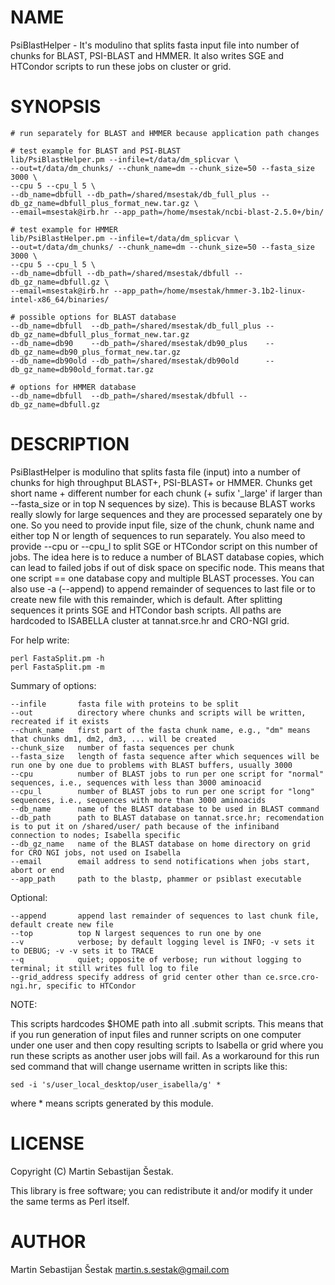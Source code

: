 # NAME

PsiBlastHelper - It's modulino that splits fasta input file into number of chunks for BLAST, PSI-BLAST and HMMER. It also writes SGE and HTCondor scripts to run these jobs on cluster or grid.

# SYNOPSIS

    # run separately for BLAST and HMMER because application path changes

    # test example for BLAST and PSI-BLAST
    lib/PsiBlastHelper.pm --infile=t/data/dm_splicvar \
    --out=t/data/dm_chunks/ --chunk_name=dm --chunk_size=50 --fasta_size 3000 \
    --cpu 5 --cpu_l 5 \
    --db_name=dbfull --db_path=/shared/msestak/db_full_plus --db_gz_name=dbfull_plus_format_new.tar.gz \
    --email=msestak@irb.hr --app_path=/home/msestak/ncbi-blast-2.5.0+/bin/

    # test example for HMMER
    lib/PsiBlastHelper.pm --infile=t/data/dm_splicvar \
    --out=t/data/dm_chunks/ --chunk_name=dm --chunk_size=50 --fasta_size 3000 \
    --cpu 5 --cpu_l 5 \
    --db_name=dbfull --db_path=/shared/msestak/dbfull --db_gz_name=dbfull.gz \
    --email=msestak@irb.hr --app_path=/home/msestak/hmmer-3.1b2-linux-intel-x86_64/binaries/

    # possible options for BLAST database
    --db_name=dbfull  --db_path=/shared/msestak/db_full_plus --db_gz_name=dbfull_plus_format_new.tar.gz
    --db_name=db90    --db_path=/shared/msestak/db90_plus    --db_gz_name=db90_plus_format_new.tar.gz
    --db_name=db90old --db_path=/shared/msestak/db90old      --db_gz_name=db90old_format.tar.gz

    # options for HMMER database
    --db_name=dbfull  --db_path=/shared/msestak/dbfull --db_gz_name=dbfull.gz

# DESCRIPTION

PsiBlastHelper is modulino that splits fasta file (input) into a number of chunks for high throughput BLAST+, PSI-BLAST+ or HMMER.
Chunks get short name + different number for each chunk (+ sufix '\_large' if larger than --fasta\_size or in top N sequences by size). This is because BLAST works really slowly for large sequences and they are processed separately one by one.
So you need to provide input file, size of the chunk, chunk name and either top N or length of sequences to run separately. 
You also meed to provide --cpu or --cpu\_l to split SGE or HTCondor script on this number of jobs. The idea here is to reduce a number of BLAST database copies, which can lead to failed jobs if out of disk space on specific node. This means that one script == one database copy and multiple BLAST processes.
You can also use -a (--append) to append remainder of sequences to last file or to create new file with this remainder, which is default.
After splitting sequences it prints SGE and HTCondor bash scripts.
All paths are hardcoded to ISABELLA cluster at tannat.srce.hr and CRO-NGI grid.

For help write:

    perl FastaSplit.pm -h
    perl FastaSplit.pm -m

Summary of options:

    --infile       fasta file with proteins to be split
    --out          directory where chunks and scripts will be written, recreated if it exists
    --chunk_name   first part of the fasta chunk name, e.g., "dm" means that chunks dm1, dm2, dm3, ... will be created
    --chunk_size   number of fasta sequences per chunk
    --fasta_size   length of fasta sequence after which sequences will be run one by one due to problems with BLAST buffers, usually 3000
    --cpu          number of BLAST jobs to run per one script for "normal" sequences, i.e., sequences with less than 3000 aminoacid
    --cpu_l        number of BLAST jobs to run per one script for "long" sequences, i.e., sequences with more than 3000 aminoacids
    --db_name      name of the BLAST database to be used in BLAST command
    --db_path      path to BLAST database on tannat.srce.hr; recomendation is to put it on /shared/user/ path because of the infiniband connection to nodes; Isabella specific
    --db_gz_name   name of the BLAST database on home directory on grid for CRO NGI jobs, not used on Isabella
    --email        email address to send notifications when jobs start, abort or end
    --app_path     path to the blastp, phammer or psiblast executable

Optional:

    --append       append last remainder of sequences to last chunk file, default create new file
    --top          top N largest sequences to run one by one
    --v            verbose; by default logging level is INFO; -v sets it to DEBUG; -v -v sets it to TRACE
    --q            quiet; opposite of verbose; run without logging to terminal; it still writes full log to file
    --grid_address specify address of grid center other than ce.srce.cro-ngi.hr, specific to HTCondor

NOTE:

This scripts hardcodes $HOME path into all .submit scripts. This means that if you run generation of input files and runner scripts on one computer under one user and then copy resulting scripts to Isabella or grid where you run these scripts as another user jobs will fail.
As a workaround for this run sed command that will change username written in scripts like this:

    sed -i 's/user_local_desktop/user_isabella/g' *

where \* means scripts generated by this module.

# LICENSE

Copyright (C) Martin Sebastijan Šestak.

This library is free software; you can redistribute it and/or modify
it under the same terms as Perl itself.

# AUTHOR

Martin Sebastijan Šestak <martin.s.sestak@gmail.com>
